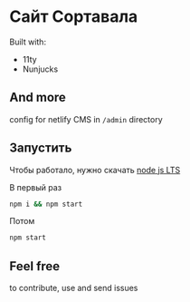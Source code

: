 # Сайт Сортавала

Built with:
- 11ty
- Nunjucks

## And more

config for netlify CMS in `/admin` directory

## Запустить

Чтобы работало, нужно скачать [node js LTS](https://nodejs.org/en/)

В первый раз

```bash
npm i && npm start
```
Потом

```bash
npm start
```

## Feel free

to contribute, use and send issues
